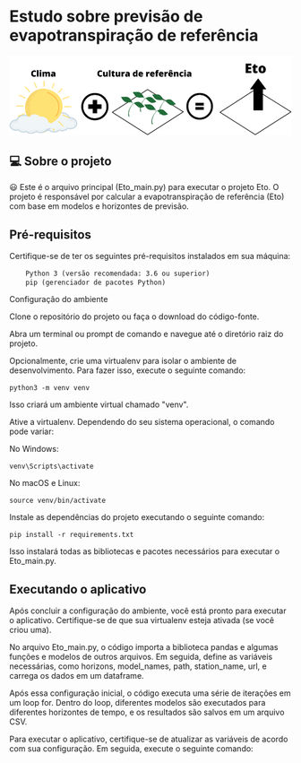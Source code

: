 # Estudo sobre previsão de evapotranspiração de referência



![ imagem ](Eto.png)
## 💻 Sobre o projeto
:smiley: Este é o arquivo principal (Eto_main.py) para executar o projeto Eto. O projeto é responsável por calcular a evapotranspiração de referência (Eto) com base em modelos e horizontes de previsão.


## Pré-requisitos

Certifique-se de ter os seguintes pré-requisitos instalados em sua máquina:
```
    Python 3 (versão recomendada: 3.6 ou superior)
    pip (gerenciador de pacotes Python)
```
Configuração do ambiente

Clone o repositório do projeto ou faça o download do código-fonte.

Abra um terminal ou prompt de comando e navegue até o diretório raiz do projeto.

Opcionalmente, crie uma virtualenv para isolar o ambiente de desenvolvimento. Para fazer isso, execute o seguinte comando:

```
python3 -m venv venv
```
Isso criará um ambiente virtual chamado "venv".

Ative a virtualenv. Dependendo do seu sistema operacional, o comando pode variar:

No Windows:
```
venv\Scripts\activate
```
No macOS e Linux:

```
source venv/bin/activate
```

Instale as dependências do projeto executando o seguinte comando:

```
pip install -r requirements.txt
```
Isso instalará todas as bibliotecas e pacotes necessários para executar o Eto_main.py.

## Executando o aplicativo

Após concluir a configuração do ambiente, você está pronto para executar o aplicativo. Certifique-se de que sua virtualenv esteja ativada (se você criou uma).

No arquivo Eto_main.py, o código importa a biblioteca pandas e algumas funções e modelos de outros arquivos. Em seguida, define as variáveis necessárias, como horizons, model_names, path, station_name, url, e carrega os dados em um dataframe.

Após essa configuração inicial, o código executa uma série de iterações em um loop for. Dentro do loop, diferentes modelos são executados para diferentes horizontes de tempo, e os resultados são salvos em um arquivo CSV.

Para executar o aplicativo, certifique-se de atualizar as variáveis de acordo com sua configuração. Em seguida, execute o seguinte comando:
